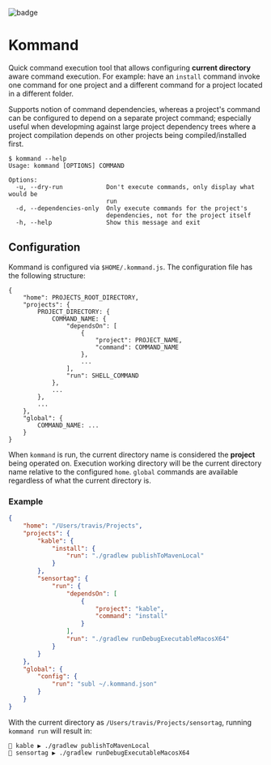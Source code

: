 ![badge][badge-mac]

# Kommand

Quick command execution tool that allows configuring **current directory** aware command execution.
For example: have an `install` command invoke one command for one project and a different command
for a project located in a different folder.

Supports notion of command dependencies, whereas a project's command can be configured to depend on
a separate project command; especially useful when developming against large project dependency
trees where a project compilation depends on other projects being compiled/installed first.

```
$ kommand --help
Usage: kommand [OPTIONS] COMMAND

Options:
  -u, --dry-run            Don't execute commands, only display what would be
                           run
  -d, --dependencies-only  Only execute commands for the project's
                           dependencies, not for the project itself
  -h, --help               Show this message and exit
```

## Configuration

Kommand is configured via `$HOME/.kommand.js`. The configuration file has the following structure:

```
{
    "home": PROJECTS_ROOT_DIRECTORY,
    "projects": {
        PROJECT_DIRECTORY: {
            COMMAND_NAME: {
                "dependsOn": [
                    {
                        "project": PROJECT_NAME,
                        "command": COMMAND_NAME
                    },
                    ...
                ],
                "run": SHELL_COMMAND
            },
            ...
        },
        ...
    },
    "global": {
        COMMAND_NAME: ...
    }
}
```

When `kommand` is run, the current directory name is considered the **project** being operated on.
Execution working directory will be the current directory name relative to the configured `home`.
`global` commands are available regardless of what the current directory is.

### Example

```json
{
    "home": "/Users/travis/Projects",
    "projects": {
        "kable": {
            "install": {
                "run": "./gradlew publishToMavenLocal"
            }
        },
        "sensortag": {
            "run": {
                "dependsOn": [
                    {
                        "project": "kable",
                        "command": "install"
                    }
                ],
                "run": "./gradlew runDebugExecutableMacosX64"
            }
        }
    },
    "global": {
        "config": {
            "run": "subl ~/.kommand.json"
        }
    }
}
```

With the current directory as `/Users/travis/Projects/sensortag`, running `kommand run` will result in:

```
🏃 kable ▶ ./gradlew publishToMavenLocal
🏃 sensortag ▶ ./gradlew runDebugExecutableMacosX64
```


[badge-android]: http://img.shields.io/badge/platform-android-6EDB8D.svg?style=flat
[badge-ios]: http://img.shields.io/badge/platform-ios-CDCDCD.svg?style=flat
[badge-js]: http://img.shields.io/badge/platform-js-F8DB5D.svg?style=flat
[badge-jvm]: http://img.shields.io/badge/platform-jvm-DB413D.svg?style=flat
[badge-linux]: http://img.shields.io/badge/platform-linux-2D3F6C.svg?style=flat
[badge-windows]: http://img.shields.io/badge/platform-windows-4D76CD.svg?style=flat
[badge-mac]: http://img.shields.io/badge/platform-macos-111111.svg?style=flat
[badge-watchos]: http://img.shields.io/badge/platform-watchos-C0C0C0.svg?style=flat
[badge-tvos]: http://img.shields.io/badge/platform-tvos-808080.svg?style=flat
[badge-wasm]: https://img.shields.io/badge/platform-wasm-624FE8.svg?style=flat
